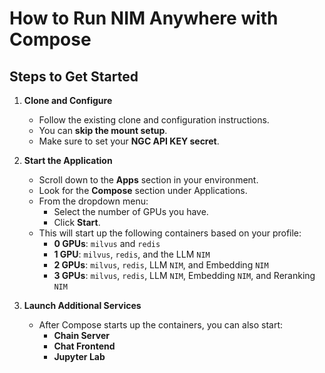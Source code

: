 # How to Run NIM Anywhere with Compose

## Steps to Get Started

1. **Clone and Configure**
   - Follow the existing clone and configuration instructions.  
   - You can **skip the mount setup**.  
   - Make sure to set your **NGC API KEY secret**.

2. **Start the Application**
   - Scroll down to the **Apps** section in your environment.
   - Look for the **Compose** section under Applications.
   - From the dropdown menu:
     - Select the number of GPUs you have.
     - Click **Start**.
   - This will start up the following containers based on your profile:
     - **0 GPUs**: `milvus` and `redis`
     - **1 GPU**: `milvus`, `redis`, and the LLM `NIM`
     - **2 GPUs**: `milvus`, `redis`, LLM `NIM`, and Embedding `NIM`
     - **3 GPUs**: `milvus`, `redis`, LLM `NIM`, Embedding `NIM`, and Reranking `NIM`

3. **Launch Additional Services**
   - After Compose starts up the containers, you can also start:
     - **Chain Server**
     - **Chat Frontend**
     - **Jupyter Lab**

